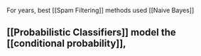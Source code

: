 For years, best [[Spam Filtering]] methods used [[Naive Bayes]]

## [[Probabilistic Classifiers]] model the [[conditional probability]], 
